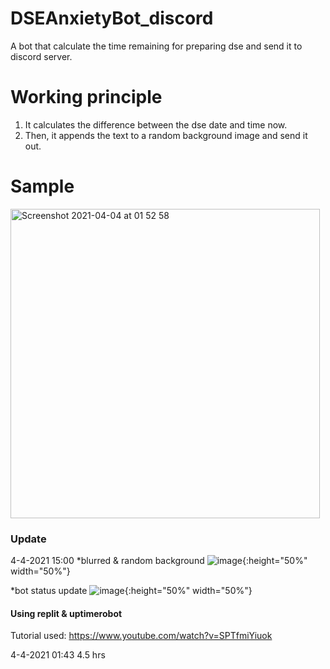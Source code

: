 # DSEAnxietyBot_discord
A bot that calculate the time remaining for preparing dse and send it to discord server.



# Working principle #

1. It calculates the difference between the dse date and time now.
2. Then, it appends the text to a random background image and send it out.



# Sample #
<img width="495" alt="Screenshot 2021-04-04 at 01 52 58" src="https://user-images.githubusercontent.com/53013464/113487075-7e774000-94e8-11eb-8271-dc3dd0946f58.png">



### Update ###
4-4-2021 15:00
*blurred & random background
![image](https://user-images.githubusercontent.com/53013464/113501005-e95e6080-9554-11eb-8d61-d55edb346178.png){:height="50%" width="50%"}

*bot status update
![image](https://user-images.githubusercontent.com/53013464/113501040-2aef0b80-9555-11eb-8262-6b6259b3ae53.png){:height="50%" width="50%"}

#### Using replit & uptimerobot ####
Tutorial used:
https://www.youtube.com/watch?v=SPTfmiYiuok



4-4-2021 01:43
4.5 hrs
